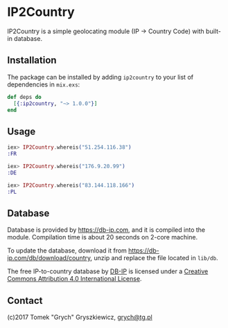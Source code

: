 # IP2Country

IP2Country is a simple geolocating module (IP -> Country Code) with built-in database.

## Installation

The package can be installed
by adding `ip2country` to your list of dependencies in `mix.exs`:

```elixir
def deps do
  [{:ip2country, "~> 1.0.0"}]
end
```

## Usage
````elixir
iex> IP2Country.whereis("51.254.116.38")
:FR

iex> IP2Country.whereis("176.9.20.99")  
:DE

iex> IP2Country.whereis("83.144.118.166")
:PL
````

## Database

Database is provided by https://db-ip.com, and it is compiled into the module. Compilation time is about
20 seconds on 2-core machine.

To update the database, download it from https://db-ip.com/db/download/country, unzip and replace the file
located in `lib/db`.

The free IP-to-country database by [DB-IP](https://db-ip.com/db/download/country) is licensed under a
[Creative Commons Attribution 4.0 International License](https://creativecommons.org/licenses/by/4.0/).

## Contact

(c)2017 Tomek "Grych" Gryszkiewicz, 
<grych@tg.pl>
